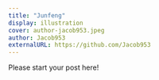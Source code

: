 ```yaml
---
title: "Junfeng"
display: illustration
cover: author-jacob953.jpeg
author: Jacob953
externalURL: https://github.com/Jacob953
---
```


<!-- status: sprout, bloom, mature (completion: sprout < bloom < mature ) -->

Please start your post here!
